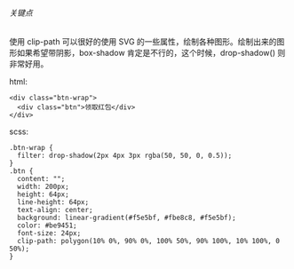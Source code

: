 ###### 关键点

使用 clip-path 可以很好的使用 SVG 的一些属性，绘制各种图形。绘制出来的图形如果希望带阴影，box-shadow 肯定是不行的，这个时候，drop-shadow() 则非常好用。

html:
```
<div class="btn-wrap">
  <div class="btn">领取红包</div>
</div>
```
scss:
```
.btn-wrap {
  filter: drop-shadow(2px 4px 3px rgba(50, 50, 0, 0.5));
}
.btn {
  content: "";
  width: 200px;
  height: 64px;
  line-height: 64px;
  text-align: center;
  background: linear-gradient(#f5e5bf, #fbe8c8, #f5e5bf);
  color: #be9451;
  font-size: 24px;
  clip-path: polygon(10% 0%, 90% 0%, 100% 50%, 90% 100%, 10% 100%, 0 50%);
}
```